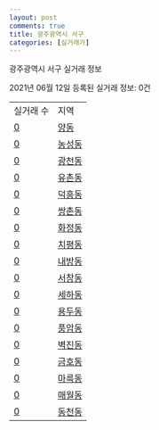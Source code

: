 ```yaml
---
layout: post
comments: true
title: 광주광역시 서구
categories: [실거래가]
---
```


광주광역시 서구 실거래 정보

2021년 06월 12일 등록된 실거래 정보: 0건


<table>
  <tr>
    <td>실거래 수</td>
    <td>지역</td>
  </tr>

  
  <tr>
    <td><a href="2914010400.html">0</a></td>
    <td><a href="2914010400.html">양동</a></td>
  </tr>
    

  <tr>
    <td><a href="2914010600.html">0</a></td>
    <td><a href="2914010600.html">농성동</a></td>
  </tr>
    

  <tr>
    <td><a href="2914011500.html">0</a></td>
    <td><a href="2914011500.html">광천동</a></td>
  </tr>
    

  <tr>
    <td><a href="2914011600.html">0</a></td>
    <td><a href="2914011600.html">유촌동</a></td>
  </tr>
    

  <tr>
    <td><a href="2914011700.html">0</a></td>
    <td><a href="2914011700.html">덕흥동</a></td>
  </tr>
    

  <tr>
    <td><a href="2914011800.html">0</a></td>
    <td><a href="2914011800.html">쌍촌동</a></td>
  </tr>
    

  <tr>
    <td><a href="2914011900.html">0</a></td>
    <td><a href="2914011900.html">화정동</a></td>
  </tr>
    

  <tr>
    <td><a href="2914012000.html">0</a></td>
    <td><a href="2914012000.html">치평동</a></td>
  </tr>
    

  <tr>
    <td><a href="2914012100.html">0</a></td>
    <td><a href="2914012100.html">내방동</a></td>
  </tr>
    

  <tr>
    <td><a href="2914012500.html">0</a></td>
    <td><a href="2914012500.html">서창동</a></td>
  </tr>
    

  <tr>
    <td><a href="2914012600.html">0</a></td>
    <td><a href="2914012600.html">세하동</a></td>
  </tr>
    

  <tr>
    <td><a href="2914012700.html">0</a></td>
    <td><a href="2914012700.html">용두동</a></td>
  </tr>
    

  <tr>
    <td><a href="2914012800.html">0</a></td>
    <td><a href="2914012800.html">풍암동</a></td>
  </tr>
    

  <tr>
    <td><a href="2914012900.html">0</a></td>
    <td><a href="2914012900.html">벽진동</a></td>
  </tr>
    

  <tr>
    <td><a href="2914013000.html">0</a></td>
    <td><a href="2914013000.html">금호동</a></td>
  </tr>
    

  <tr>
    <td><a href="2914013100.html">0</a></td>
    <td><a href="2914013100.html">마륵동</a></td>
  </tr>
    

  <tr>
    <td><a href="2914013200.html">0</a></td>
    <td><a href="2914013200.html">매월동</a></td>
  </tr>
    

  <tr>
    <td><a href="2914013300.html">0</a></td>
    <td><a href="2914013300.html">동천동</a></td>
  </tr>
    


</table>
    